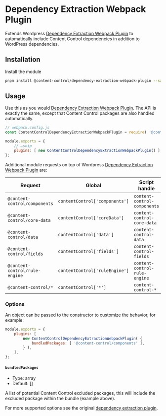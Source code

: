 # Dependency Extraction Webpack Plugin

Extends Wordpress [Dependency Extraction Webpack Plugin](https://github.com/WordPress/gutenberg/tree/master/packages/dependency-extraction-webpack-plugin) to automatically include Content Control dependencies in addition to WordPress dependencies.

## Installation

Install the module

```bash
pnpm install @content-control/dependency-extraction-webpack-plugin --save-dev
```

## Usage

Use this as you would [Dependency Extraction Webpack Plugin](https://github.com/WordPress/gutenberg/tree/master/packages/dependency-extraction-webpack-plugin). The API is exactly the same, except that Content Control packages are also handled automatically.

```js
// webpack.config.js
const ContentControlDependencyExtractionWebpackPlugin = require( '@content-control/dependency-extraction-webpack-plugin' );

module.exports = {
	// …snip
	plugins: [ new ContentControlDependencyExtractionWebpackPlugin() ],
};
```

Additional module requests on top of Wordpress [Dependency Extraction Webpack Plugin](https://github.com/WordPress/gutenberg/tree/master/packages/dependency-extraction-webpack-plugin) are:

| Request                        | Global                         | Script handle                 | Notes |
| ------------------------------ | ------------------------------ | ----------------------------- | ----- |
| `@content-control/components`  | `contentControl['components']` | `content-control-components`  |       |
| `@content-control/core-data`   | `contentControl['coreData']`   | `content-control-core-data`   |       |
| `@content-control/data`        | `contentControl['data']`       | `content-control-data`        |       |
| `@content-control/fields`      | `contentControl['fields']`     | `content-control-fields`      |       |
| `@content-control/rule-engine` | `contentControl['ruleEngine']` | `content-control-rule-engine` |       |
| `@content-control/*`           | `contentControl['*']`          | `content-control-*`           |       |

### Options

An object can be passed to the constructor to customize the behavior, for example:

```js
module.exports = {
	plugins: [
		new ContentControlDependencyExtractionWebpackPlugin( {
			bundledPackages: [ '@content-control/components' ],
		} ),
	],
};
```

#### `bundledPackages`

-   Type: array
-   Default: []

A list of potential Content Control excluded packages, this will include the excluded package within the bundle (example above).

For more supported options see the original [dependency extraction plugin](https://github.com/WordPress/gutenberg/blob/trunk/packages/dependency-extraction-webpack-plugin/README.md#options).
